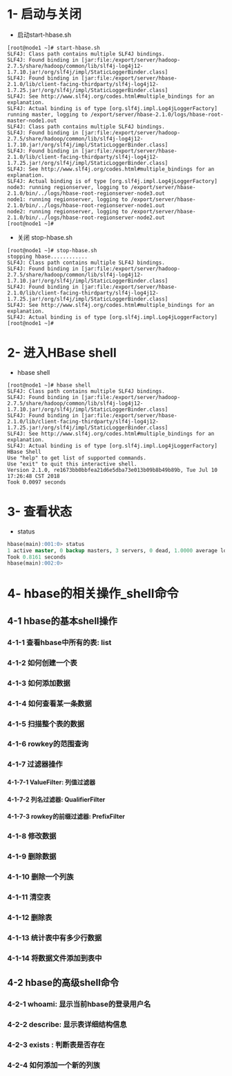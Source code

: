 # 1- 启动与关闭

- 启动start-hbase.sh 

``` shell
[root@node1 ~]# start-hbase.sh 
SLF4J: Class path contains multiple SLF4J bindings.
SLF4J: Found binding in [jar:file:/export/server/hadoop-2.7.5/share/hadoop/common/lib/slf4j-log4j12-1.7.10.jar!/org/slf4j/impl/StaticLoggerBinder.class]
SLF4J: Found binding in [jar:file:/export/server/hbase-2.1.0/lib/client-facing-thirdparty/slf4j-log4j12-1.7.25.jar!/org/slf4j/impl/StaticLoggerBinder.class]
SLF4J: See http://www.slf4j.org/codes.html#multiple_bindings for an explanation.
SLF4J: Actual binding is of type [org.slf4j.impl.Log4jLoggerFactory]
running master, logging to /export/server/hbase-2.1.0/logs/hbase-root-master-node1.out
SLF4J: Class path contains multiple SLF4J bindings.
SLF4J: Found binding in [jar:file:/export/server/hadoop-2.7.5/share/hadoop/common/lib/slf4j-log4j12-1.7.10.jar!/org/slf4j/impl/StaticLoggerBinder.class]
SLF4J: Found binding in [jar:file:/export/server/hbase-2.1.0/lib/client-facing-thirdparty/slf4j-log4j12-1.7.25.jar!/org/slf4j/impl/StaticLoggerBinder.class]
SLF4J: See http://www.slf4j.org/codes.html#multiple_bindings for an explanation.
SLF4J: Actual binding is of type [org.slf4j.impl.Log4jLoggerFactory]
node3: running regionserver, logging to /export/server/hbase-2.1.0/bin/../logs/hbase-root-regionserver-node3.out
node1: running regionserver, logging to /export/server/hbase-2.1.0/bin/../logs/hbase-root-regionserver-node1.out
node2: running regionserver, logging to /export/server/hbase-2.1.0/bin/../logs/hbase-root-regionserver-node2.out
[root@node1 ~]#
```

- 关闭 stop-hbase.sh

``` shell
[root@node1 ~]# stop-hbase.sh 
stopping hbase............
SLF4J: Class path contains multiple SLF4J bindings.
SLF4J: Found binding in [jar:file:/export/server/hadoop-2.7.5/share/hadoop/common/lib/slf4j-log4j12-1.7.10.jar!/org/slf4j/impl/StaticLoggerBinder.class]
SLF4J: Found binding in [jar:file:/export/server/hbase-2.1.0/lib/client-facing-thirdparty/slf4j-log4j12-1.7.25.jar!/org/slf4j/impl/StaticLoggerBinder.class]
SLF4J: See http://www.slf4j.org/codes.html#multiple_bindings for an explanation.
SLF4J: Actual binding is of type [org.slf4j.impl.Log4jLoggerFactory]
[root@node1 ~]# 

```

# 2- 进入HBase shell

- hbase shell

``` shell
[root@node1 ~]# hbase shell
SLF4J: Class path contains multiple SLF4J bindings.
SLF4J: Found binding in [jar:file:/export/server/hadoop-2.7.5/share/hadoop/common/lib/slf4j-log4j12-1.7.10.jar!/org/slf4j/impl/StaticLoggerBinder.class]
SLF4J: Found binding in [jar:file:/export/server/hbase-2.1.0/lib/client-facing-thirdparty/slf4j-log4j12-1.7.25.jar!/org/slf4j/impl/StaticLoggerBinder.class]
SLF4J: See http://www.slf4j.org/codes.html#multiple_bindings for an explanation.
SLF4J: Actual binding is of type [org.slf4j.impl.Log4jLoggerFactory]
HBase Shell
Use "help" to get list of supported commands.
Use "exit" to quit this interactive shell.
Version 2.1.0, re1673bb0bbfea21d6e5dba73e013b09b8b49b89b, Tue Jul 10 17:26:48 CST 2018
Took 0.0097 seconds    
```

# 3- 查看状态

- status

``` sql
hbase(main):001:0> status
1 active master, 0 backup masters, 3 servers, 0 dead, 1.0000 average load
Took 0.8161 seconds                                                                                            
hbase(main):002:0> 
```



# 4- hbase的相关操作_shell命令

## 4-1 hbase的基本shell操作

### 4-1-1 查看hbase中所有的表:  list

### 4-1-2 如何创建一个表

### 4-1-3 如何添加数据

### 4-1-4 如何查看某一条数据

### 4-1-5 扫描整个表的数据

###  4-1-6 rowkey的范围查询

### 4-1-7 过滤器操作

#### 4-1-7-1 ValueFilter: 列值过滤器

#### 4-1-7-2 列名过滤器: QualifierFilter

#### 4-1-7-3 rowkey的前缀过滤器: PrefixFilter

### 4-1-8 修改数据															

### 4-1-9 删除数据

### 4-1-10 删除一个列族

### 4-1-11 清空表

### 4-1-12 删除表

### 4-1-13 统计表中有多少行数据

### 4-1-14 将数据文件添加到表中

## 4-2 hbase的高级shell命令

### 4-2-1 whoami: 显示当前hbase的登录用户名

### 4-2-2 describe: 显示表详细结构信息

### 4-2-3 exists : 判断表是否存在

### 4-2-4 如何添加一个新的列族